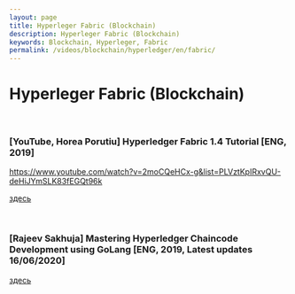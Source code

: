 ```yaml
---
layout: page
title: Hyperleger Fabric (Blockchain)
description: Hyperleger Fabric (Blockchain)
keywords: Blockchain, Hyperleger, Fabric
permalink: /videos/blockchain/hyperledger/en/fabric/
---
```


# Hyperleger Fabric (Blockchain)

<br/>

### [YouTube, Horea Porutiu] Hyperledger Fabric 1.4 Tutorial [ENG, 2019]

https://www.youtube.com/watch?v=2moCQeHCx-g&list=PLVztKpIRxvQU-deHiJYmSLK83fEGQt96k

<a href="/videos/blockchain/hyperledger/en/fabric/hyperledger-fabric-1.4-tutorial/">здесь</a>

<br/>

### [Rajeev Sakhuja] Mastering Hyperledger Chaincode Development using GoLang [ENG, 2019, Latest updates 16/06/2020]

<a href="/videos/blockchain/hyperledger/en/fabric/mastering-hperledger-chaincode-development-using-golang/">здесь</a>
